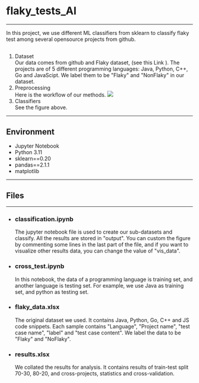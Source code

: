 # flaky_tests_AI
-----------------
 In this project, we use different ML classifiers from sklearn to classify flaky test among several opensource projects from github. 

 ##
 <ol>
   <li> Dataset </li>
   Our data comes from github and Flaky dataset, (see this Link <https://zenodo.org/record/6994692>). The projects are of 5 different programming languages: Java, Python, C++, Go and JavaScipt. We label them to be "Flaky" and "NonFlaky" in our dataset.<br>
   <li>Preprocessing</li>
   Here is the workflow of our methods.
   <img src='./digram/digram.png'> <br>
   <li>Classifiers</li>
   See the figure above. <br>
   </ol>

-----------------------
## Environment
  <ul>
  <li>Jupyter Notebook</li>
  <li>Python 3.11</li>
  <li> sklearn==0.20 </li>
  <li>pandas==2.1.1</li>
  <li>matplotlib</li></ul>


-----------------------------------------


## Files
-----------------------------------------
<ul>

###  <li>classification.ipynb</li>

The jupyter notebook file is used to create our sub-datasets and classify. All the results are stored in "output". You can custom the figure by commenting some lines in the last part of the file, and if you want to visualize other results data, you can change the value of "vis_data". </br>

### <li>cross_test.ipynb</li>

In this notebook, the data of a programming language is training set, and another language is testing set. For example, we use Java as training set, and python as testing set. </br>

### <li>flaky_data.xlsx</li>

The original dataset we used. It contains Java, Python, Go, C++ and JS code snippets. Each sample contains "Language", "Project name", "test case name", "label" and "test case content". We label the data to be "Flaky" and "NoFlaky".</br>

### <li>results.xlsx</li>

We collated the results for analysis. It contains results of train-test split 70-30, 80-20, and cross-projects, statistics and cross-validation.</br>



